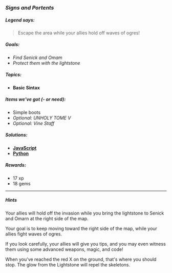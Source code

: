 ### _Signs and Portents_

##### _Legend says:_
> Escape the area while your allies hold off waves of ogres!

##### _Goals:_
+ _Find Senick and Omam_
+ _Protect them with the lightstone_

##### _Topics:_
+ **Basic Sintax**  

##### _Items we've got (- or need):_
+ Simple boots
+ _Optional: UNHOLY TOME V_
+ _Optional: Vine Staff_

##### _Solutions:_
+ **[JavaScript](signsAndPortents.js)**
+ **[Python](signs_and_portents.py)**

##### _Rewards:_
+ 17 xp
+ 18 gems

___

##### _Hints_

Your allies will hold off the invasion while you bring the lightstone to Senick and Omarn at the right side of the map.

Your goal is to keep moving toward the right side of the map, while your allies fight waves of ogres.

If you look carefully, your allies will give you tips, and you may even witness them using some advanced weapons, magic, and code!

When you've reached the red X on the ground, that's where you should stop. The glow from the Lightstone will repel the skeletons.
